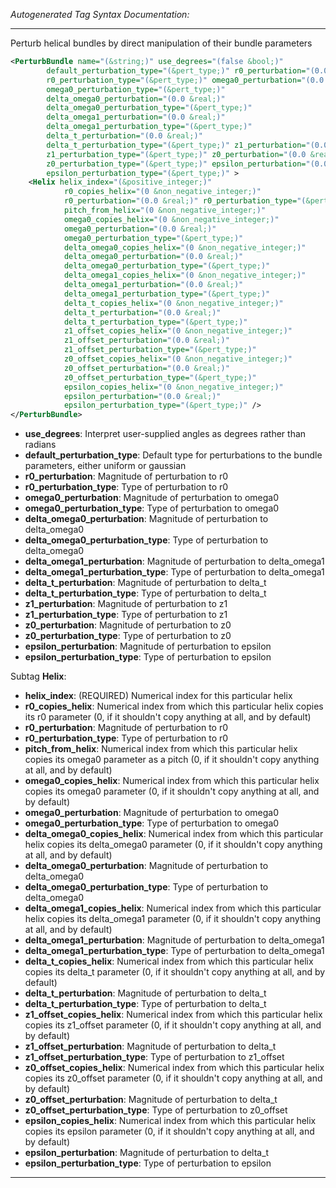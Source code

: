 _Autogenerated Tag Syntax Documentation:_

---
Perturb helical bundles by direct manipulation of their bundle parameters

```xml
<PerturbBundle name="(&string;)" use_degrees="(false &bool;)"
        default_perturbation_type="(&pert_type;)" r0_perturbation="(0.0 &real;)"
        r0_perturbation_type="(&pert_type;)" omega0_perturbation="(0.0 &real;)"
        omega0_perturbation_type="(&pert_type;)"
        delta_omega0_perturbation="(0.0 &real;)"
        delta_omega0_perturbation_type="(&pert_type;)"
        delta_omega1_perturbation="(0.0 &real;)"
        delta_omega1_perturbation_type="(&pert_type;)"
        delta_t_perturbation="(0.0 &real;)"
        delta_t_perturbation_type="(&pert_type;)" z1_perturbation="(0.0 &real;)"
        z1_perturbation_type="(&pert_type;)" z0_perturbation="(0.0 &real;)"
        z0_perturbation_type="(&pert_type;)" epsilon_perturbation="(0.0 &real;)"
        epsilon_perturbation_type="(&pert_type;)" >
    <Helix helix_index="(&positive_integer;)"
            r0_copies_helix="(0 &non_negative_integer;)"
            r0_perturbation="(0.0 &real;)" r0_perturbation_type="(&pert_type;)"
            pitch_from_helix="(0 &non_negative_integer;)"
            omega0_copies_helix="(0 &non_negative_integer;)"
            omega0_perturbation="(0.0 &real;)"
            omega0_perturbation_type="(&pert_type;)"
            delta_omega0_copies_helix="(0 &non_negative_integer;)"
            delta_omega0_perturbation="(0.0 &real;)"
            delta_omega0_perturbation_type="(&pert_type;)"
            delta_omega1_copies_helix="(0 &non_negative_integer;)"
            delta_omega1_perturbation="(0.0 &real;)"
            delta_omega1_perturbation_type="(&pert_type;)"
            delta_t_copies_helix="(0 &non_negative_integer;)"
            delta_t_perturbation="(0.0 &real;)"
            delta_t_perturbation_type="(&pert_type;)"
            z1_offset_copies_helix="(0 &non_negative_integer;)"
            z1_offset_perturbation="(0.0 &real;)"
            z1_offset_perturbation_type="(&pert_type;)"
            z0_offset_copies_helix="(0 &non_negative_integer;)"
            z0_offset_perturbation="(0.0 &real;)"
            z0_offset_perturbation_type="(&pert_type;)"
            epsilon_copies_helix="(0 &non_negative_integer;)"
            epsilon_perturbation="(0.0 &real;)"
            epsilon_perturbation_type="(&pert_type;)" />
</PerturbBundle>
```

-   **use_degrees**: Interpret user-supplied angles as degrees rather than radians
-   **default_perturbation_type**: Default type for perturbations to the bundle parameters, either uniform or gaussian
-   **r0_perturbation**: Magnitude of perturbation to r0
-   **r0_perturbation_type**: Type of perturbation to r0
-   **omega0_perturbation**: Magnitude of perturbation to omega0
-   **omega0_perturbation_type**: Type of perturbation to omega0
-   **delta_omega0_perturbation**: Magnitude of perturbation to delta_omega0
-   **delta_omega0_perturbation_type**: Type of perturbation to delta_omega0
-   **delta_omega1_perturbation**: Magnitude of perturbation to delta_omega1
-   **delta_omega1_perturbation_type**: Type of perturbation to delta_omega1
-   **delta_t_perturbation**: Magnitude of perturbation to delta_t
-   **delta_t_perturbation_type**: Type of perturbation to delta_t
-   **z1_perturbation**: Magnitude of perturbation to z1
-   **z1_perturbation_type**: Type of perturbation to z1
-   **z0_perturbation**: Magnitude of perturbation to z0
-   **z0_perturbation_type**: Type of perturbation to z0
-   **epsilon_perturbation**: Magnitude of perturbation to epsilon
-   **epsilon_perturbation_type**: Type of perturbation to epsilon


Subtag **Helix**:   

-   **helix_index**: (REQUIRED) Numerical index for this particular helix
-   **r0_copies_helix**: Numerical index from which this particular helix copies its r0 parameter (0, if it shouldn't copy anything at all, and by default)
-   **r0_perturbation**: Magnitude of perturbation to r0
-   **r0_perturbation_type**: Type of perturbation to r0
-   **pitch_from_helix**: Numerical index from which this particular helix copies its omega0 parameter as a pitch (0, if it shouldn't copy anything at all, and by default)
-   **omega0_copies_helix**: Numerical index from which this particular helix copies its omega0 parameter (0, if it shouldn't copy anything at all, and by default)
-   **omega0_perturbation**: Magnitude of perturbation to omega0
-   **omega0_perturbation_type**: Type of perturbation to omega0
-   **delta_omega0_copies_helix**: Numerical index from which this particular helix copies its delta_omega0 parameter (0, if it shouldn't copy anything at all, and by default)
-   **delta_omega0_perturbation**: Magnitude of perturbation to delta_omega0
-   **delta_omega0_perturbation_type**: Type of perturbation to delta_omega0
-   **delta_omega1_copies_helix**: Numerical index from which this particular helix copies its delta_omega1 parameter (0, if it shouldn't copy anything at all, and by default)
-   **delta_omega1_perturbation**: Magnitude of perturbation to delta_omega1
-   **delta_omega1_perturbation_type**: Type of perturbation to delta_omega1
-   **delta_t_copies_helix**: Numerical index from which this particular helix copies its delta_t parameter (0, if it shouldn't copy anything at all, and by default)
-   **delta_t_perturbation**: Magnitude of perturbation to delta_t
-   **delta_t_perturbation_type**: Type of perturbation to delta_t
-   **z1_offset_copies_helix**: Numerical index from which this particular helix copies its z1_offset parameter (0, if it shouldn't copy anything at all, and by default)
-   **z1_offset_perturbation**: Magnitude of perturbation to delta_t
-   **z1_offset_perturbation_type**: Type of perturbation to z1_offset
-   **z0_offset_copies_helix**: Numerical index from which this particular helix copies its z0_offset parameter (0, if it shouldn't copy anything at all, and by default)
-   **z0_offset_perturbation**: Magnitude of perturbation to delta_t
-   **z0_offset_perturbation_type**: Type of perturbation to z0_offset
-   **epsilon_copies_helix**: Numerical index from which this particular helix copies its epsilon parameter (0, if it shouldn't copy anything at all, and by default)
-   **epsilon_perturbation**: Magnitude of perturbation to delta_t
-   **epsilon_perturbation_type**: Type of perturbation to epsilon

---
